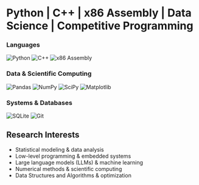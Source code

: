 # Python | C++ | x86 Assembly | Data Science | Competitive Programming

### Languages
![Python](https://img.shields.io/badge/Python-3670A0?style=for-the-badge&logo=python&logoColor=yellow)
![C++](https://img.shields.io/badge/C++-00599C?style=for-the-badge&logo=c%2B%2B&logoColor=white)
![x86 Assembly](https://img.shields.io/badge/x86_Assembly-NASM-red?style=for-the-badge&logo=assemblyscript&logoColor=white)

### Data & Scientific Computing
![Pandas](https://img.shields.io/badge/Pandas-150458?style=for-the-badge&logo=pandas&logoColor=white)
![NumPy](https://img.shields.io/badge/NumPy-013243?style=for-the-badge&logo=numpy&logoColor=white)
![SciPy](https://img.shields.io/badge/SciPy-654FF0?style=for-the-badge&logo=scipy&logoColor=white)
![Matplotlib](https://img.shields.io/badge/Matplotlib-000000?style=for-the-badge&logo=matplotlib&logoColor=white)

### Systems & Databases
![SQLite](https://img.shields.io/badge/SQLite-003B57?style=for-the-badge&logo=sqlite&logoColor=white)
![Git](https://img.shields.io/badge/Git-F05032?style=for-the-badge&logo=git&logoColor=white)

## Research Interests
- Statistical modeling & data analysis
- Low-level programming & embedded systems
- Large language models (LLMs) & machine learning
- Numerical methods & scientific computing
- Data Structures and Algorithms & optimization
